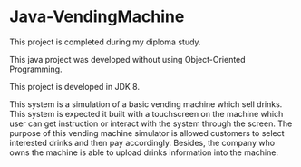 # Java-VendingMachine

This project is completed during my diploma study. 

This java project was developed without using Object-Oriented Programming. 

This project is developed in JDK 8. 

This system is a simulation of a basic vending machine which sell drinks. This system
is expected it built with a touchscreen on the machine which user can get instruction or
interact with the system through the screen. The purpose of this vending machine simulator is
allowed customers to select interested drinks and then pay accordingly. Besides, the company
who owns the machine is able to upload drinks information into the machine.


